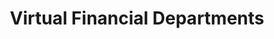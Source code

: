 ---
title: "Virtual Financial Departments"
weight: 200

tags: ["ai financial department", "llm financial department", "MCP financial department"]
---